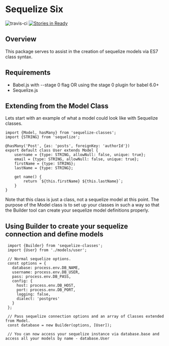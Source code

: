 # Sequelize Six
![travis-ci](https://travis-ci.org/ConciergeAuctions/sequelize-classes.svg?branch=master) [![Stories in Ready](https://badge.waffle.io/ConciergeAuctions/sequelize-classes.svg?label=ready&title=Ready)](http://waffle.io/ConciergeAuctions/sequelize-classes)

## Overview

This package serves to assist in the creation of sequelize models via ES7 class syntax.

## Requirements

* Babel.js with --stage 0 flag OR using the stage 0 plugin for babel 6.0+
* Sequelize.js

## Extending from the Model Class

Lets start with an example of what a model could look like with Sequelize classes.

```
import {Model, hasMany} from 'sequelize-classes';
import {STRING} from 'sequelize';

@hasMany('Post', {as: 'posts', foreignKey: 'authorId'})
export default class User extends Model {
    username = {type: STRING, allowNull: false, unique: true};
    email = {type: STRING, allowNull: false, unique: true};
    firstName = {type: STRING};
    lastName = {type: STRING};

    get name() {
        return `${this.firstName} ${this.lastName}`;
    }
}
```

Note that this class is just a class, not a sequelize model at this point. The purpose of the Model class is to set up
your classes in such a way so that the Builder tool can create your sequelize model definitions properly.

## Using Builder to create your sequelize connection and define models

```
 import {Builder} from 'sequelize-classes';
 import {User} from './models/user';

 // Normal sequelize options.
 const options = {
   database: process.env.DB_NAME,
   username: process.env.DB_USER,
   pass: process.env.DB_PASS,
   config: {
     host: process.env.DB_HOST,
     port: process.env.DB_PORT,
     logging: false,
     dialect: 'postgres'
   }
 };

 // Pass sequelize connection options and an array of Classes extended from Model.
 const database = new Builder(options, [User]);

 // You can now access your sequelize instance via database.base and access all your models by name - database.User
```
